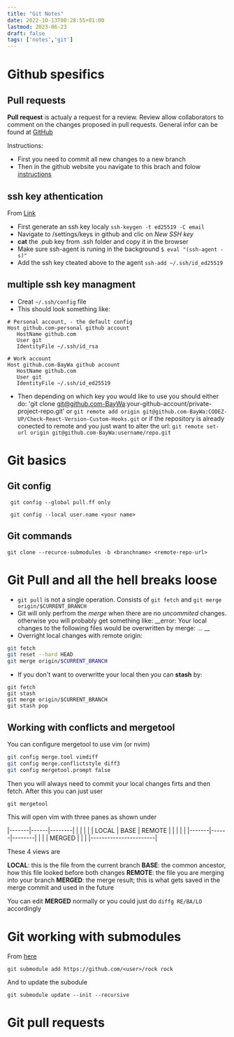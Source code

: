 ```yaml
---
title: "Git Notes"
date: 2022-10-13T08:28:55+01:00
lastmod: 2023-06-23
draft: false 
tags: ['notes','git']
---
```


# Github spesifics

## Pull requests

__Pull request__ is actualy a request for a review. Review allow collaborators to comment on the changes proposed in pull requests.
General infor can be found at [GitHub](https://docs.github.com/en/pull-requests/collaborating-with-pull-requests/reviewing-changes-in-pull-requests/about-pull-request-reviews)

Instructions:
* First you need to commit all new changes to a new branch
* Then in the github website you navigate to this brach and folow [instructions](https://docs.github.com/en/pull-requests/collaborating-with-pull-requests/proposing-changes-to-your-work-with-pull-requests/creating-a-pull-request)

## ssh key athentication 

From [Link](https://docs.github.com/en/authentication/connecting-to-github-with-ssh/generating-a-new-ssh-key-and-adding-it-to-the-ssh-agent)

* First generate an ssh key localy `ssh-keygen -t ed25519 -C email`
* Navigate to /settings/keys in github and clic on _New SSH key_
* __cat__ the .pub key from .ssh folder and copy it in the browser
* Make sure ssh-agent is runing in the background `$ eval "(ssh-agent -s)"`
* Add the ssh key cteated above to the agent `ssh-add ~/.ssh/id_ed25519`

## multiple ssh key managment

* Creat `~/.ssh/config` file
* This should look something like:
```
# Personal account, - the default config
Host github.com-personal github account
   HostName github.com
   User git
   IdentityFile ~/.ssh/id_rsa
   
# Work account
Host github.com-BayWa github account   
   HostName github.com
   User git
   IdentityFile ~/.ssh/id_ed25519
```
* Then depending on which key you would like to use you should either do:
'git clone git@github.com-BayWa:your-github-account/private-project-repo.git'
or 
`git remote add origin git@github.com-BayWa:CODEZ-UP/Check-React-Version-Custom-Hooks.git`
or if the repository is already conected to remote and you just want to alter the url:
`git remote set-url origin git@github.com-BayWa:username/repo.git`

# Git basics 

## Git config

` git config --global pull.ff only`

` git config --local user.name <your name>`


## Git commands 

```
git clone --recurce-submodules -b <branchname> <remote-repo-url>

```


# Git Pull and all the hell breaks loose

* `git pull` is not a single operation. Consists of `git fetch` and `git merge origin/$CURRENT_BRANCH`
* Git will only perfrom the _merge_ when there are no _uncommited_ changes. otherwise you will probably get something like:
__error: Your local changes to the following files would be overwritten by merge: ... __
* Overright local changes with remote origin: 

```bash
git fetch
git reset --hard HEAD
git merge origin/$CURRENT_BRANCH
```
* If you don't want to overwritte your local then you can __stash__ by:
```
git fetch
git stash
git merge origin/$CURRENT_BRANCH
git stash pop
```
## Working with conflicts and __mergetool__

You can configure mergetool to use vim (or nvim)

```bash
git config merge.tool vimdiff
git config merge.conflictstyle diff3
git config mergetool.prompt false
```
Then you will always need to commit your local changes firts and then fetch. After this you can just user

```
git mergetool
```
This will open vim with three panes as shown under 

  |-------|------|--------|
  |       |      |        |
  | LOCAL | BASE | REMOTE |
  |       |      |        |
  |-------|------|--------|
  |                       |
  |        MERGED         |
  |                       |
  |-----------------------|

These 4 views are

__LOCAL__: this is the file from the current branch
__BASE__: the common ancestor, how this file looked before both changes
__REMOTE__: the file you are merging into your branch
__MERGED__: the merge result; this is what gets saved in the merge commit and used in the future

You can edit __MERGED__ normally or you could just do `diffg RE/BA/LO` accordingly

# Git working with submodules

From [here](https://github.blog/2016-02-01-working-with-submodules/)

```
git submodule add https://github.com/<user>/rock rock
```

And to update the subodule 

```
git submodule update --init --recursive
```

# Git pull requests

